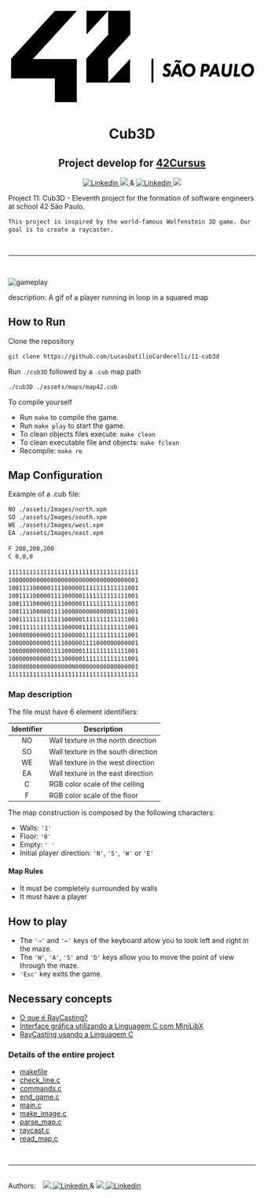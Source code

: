 <div align="center">
	<a href="https://www.42sp.org.br/">
		<img src="https://github.com/LucasDatilioCarderelli/42Cursus/blob/master/img/42-saopaulo.png" height=200>
	</a>
<h1> Cub3D </h1>
</div>

<h2 align="center">
	Project develop for <a href="https://github.com/LucasDatilioCarderelli/42Cursus"> 42Cursus </a>
</h2>

<p align="center">
	<a href="https://www.linkedin.com/in/lucasdatiliocarderelli/">
		<img alt="Linkedin" src="https://img.shields.io/badge/Lucas Datilio Carderelli-blue?style=flat&logo=Linkedin&logoColor=white" />
	</a>
	<a href="https://github.com/LucasDatilioCarderelli" alt="login intra">
		<img src="https://img.shields.io/badge/-ldatilio-gray?style=flat&logo=42&logoColor=white" />
	</a>
    &
	<a href="https://www.linkedin.com/in/viniciusnaziozeno/">
    	<img alt="Linkedin" src="https://img.shields.io/badge/Vinicius Naziozeno-blue?style=flat&logo=Linkedin&logoColor=white" />
  	</a>
	<a href="https://github.com/Vinicius-Santoro" alt="login intra">
    	<img src="https://img.shields.io/badge/-vnazioze-gray?style=flat&logo=42&logoColor=white" />
	</a>
	<br>
</p>

Project 11: Cub3D - Eleventh project for the formation of software engineers at school 42 São Paulo.

	This project is inspired by the world-famous Wolfenstein 3D game. Our goal is to create a raycaster.

<br>

---

<br>

![gameplay](https://user-images.githubusercontent.com/83036509/219818886-1cb1f06d-862c-473e-a2bd-305c0960e93b.gif)

description: A gif of a player running in loop in a squared map

## **How to Run**

Clone the repository
```bash
git clone https://github.com/LucasDatilioCarderelli/11-cub3d
```

Run `./cub3D` followed by a `.cub` map path
```bash
./cub3D ./assets/maps/map42.cub
```

To compile yourself
- Run `make` to compile the game.
- Run `make play` to start the game.
- To clean objects files execute: `make clean`
- To clean executable file and objects: `make fclean`
- Recompile: `make re`

## **Map Configuration**

Example of a .cub file:

```
NO ./assets/Images/north.xpm
SO ./assets/Images/south.xpm  
WE ./assets/Images/west.xpm
EA ./assets/Images/east.xpm  

F 200,200,200
C 0,0,0

1111111111111111111111111111111111111
1000000000000000000000000000000000001
1001111000001111000001111111111111001
1001111000001111000001111111111111001
1001111000001111000001111111111111001
1001111000001111000000000000001111001
1001111111111111000001111111111111001
1001111111111111000001111111111111001
1000000000001111000001111111111111001
1000000000001111000001111000000000001
1000000000001111000001111111111111001
1000000000001111000001111111111111001
100000000000000000N000000000000000001
1111111111111111111111111111111111111
```

### Map description

The file must have 6 element identifiers:

| Identifier |        Description	    |
|:----------:|--------------------------|
|NO| Wall texture in the north direction|
|SO| Wall texture in the south direction|
|WE| Wall texture in the west direction	|
|EA| Wall texture in the east direction	|
|C | RGB color scale of the celling		|
|F | RGB color scale of the floor		|


The map construction is composed by the following characters:

- Walls: `'1'`
- Floor: `'0'`
- Empty: `' '`
- Initial player direction: `'N'`, `'S'`, `'W'` or `'E'`

#### Map Rules

- It must be completely surrounded by walls
- It must have a player

## How to play

- The `'→'` and `'←'`  keys of the keyboard allow you to look left and
right in the maze.
- The `'W'`, `'A'`, `'S'` and `'D'` keys allow you to move the point of view through
the maze.
- `'Esc'` key exits the game.

## Necessary concepts

- [O que é RayCasting?](docs/necessary_concepts/raycasting.md)
- [Interface gráfica utilizando a Linguagem C com MiniLibX](docs/necessary_concepts/interface.md)
- [RayCasting usando a Linguagem C](docs/necessary_concepts/raycasting-c.md)

### Details of the entire project

- [makefile](docs/project_details/makefile.md)
- [check_line.c](docs/project_details/check_line.md)
- [commands.c](docs/project_details/commands.md)
- [end_game.c](docs/project_details/end_game.md)
- [main.c](docs/project_details/main.md)
- [make_image.c](docs/project_details/make_image.md)
- [parse_map.c](docs/project_details/parse_map.md)
- [raycast.c](docs/project_details/raycast.md)
- [read_map.c](docs/project_details/read_map.md)

<br>

---

<br>
Authors: &ensp;
<a href="https://github.com/LucasDatilioCarderelli" alt="login intra">
    <img src="https://img.shields.io/badge/-ldatilio-gray?style=flat&logo=42&logoColor=white" />
</a>
<a href="https://www.linkedin.com/in/lucasdatiliocarderelli/">
    <img alt="Linkedin" src="https://img.shields.io/badge/Lucas Datilio Carderelli-blue?style=flat&logo=Linkedin&logoColor=white" /> 
</a>
&
<a href="https://github.com/Vinicius-Santoro" alt="login intra">
	<img src="https://img.shields.io/badge/-vnazioze-gray?style=flat&logo=42&logoColor=white" />
</a>
<a href="https://www.linkedin.com/in/viniciusnaziozeno/">
	<img alt="Linkedin" src="https://img.shields.io/badge/Vinicius Naziozeno-blue?style=flat&logo=Linkedin&logoColor=white" />
</a>
<br>
